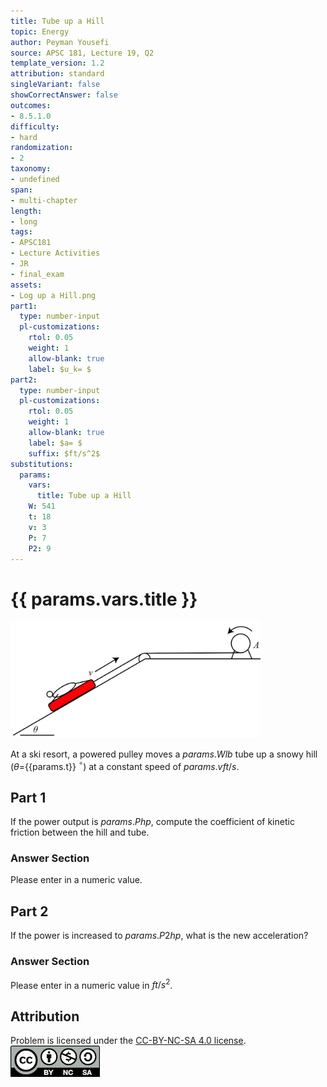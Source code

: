 ```yaml
---
title: Tube up a Hill
topic: Energy
author: Peyman Yousefi
source: APSC 181, Lecture 19, Q2
template_version: 1.2
attribution: standard
singleVariant: false
showCorrectAnswer: false
outcomes:
- 8.5.1.0
difficulty:
- hard
randomization:
- 2
taxonomy:
- undefined
span:
- multi-chapter
length:
- long
tags:
- APSC181
- Lecture Activities
- JR
- final_exam
assets:
- Log up a Hill.png
part1:
  type: number-input
  pl-customizations:
    rtol: 0.05
    weight: 1
    allow-blank: true
    label: $u_k= $
part2:
  type: number-input
  pl-customizations:
    rtol: 0.05
    weight: 1
    allow-blank: true
    label: $a= $
    suffix: $ft/s^2$
substitutions:
  params:
    vars:
      title: Tube up a Hill
    W: 541
    t: 18
    v: 3
    P: 7
    P2: 9
---
```

# {{ params.vars.title }}
<img src="Log up a Hill.png" width=400>

At a ski resort, a powered pulley moves a ${{params.W}} lb$ tube up a snowy hill ($\theta=${{params.t}} $^\circ$) at a constant speed of ${{params.v}}ft/s$.

## Part 1

If the power output is ${{params.P}}hp$, compute the coefficient of kinetic friction between the hill and tube.

### Answer Section

Please enter in a numeric value.

## Part 2

If the power is increased to ${{params.P2}}hp$, what is the new acceleration?

### Answer Section

Please enter in a numeric value in $ft/s^2$.

## Attribution

Problem is licensed under the [CC-BY-NC-SA 4.0 license](https://creativecommons.org/licenses/by-nc-sa/4.0/).<br> ![The Creative Commons 4.0 license requiring attribution-BY, non-commercial-NC, and share-alike-SA license.](https://raw.githubusercontent.com/firasm/bits/master/by-nc-sa.png)